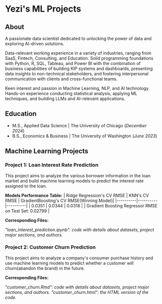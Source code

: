 # Yezi's ML Projects

## About
A passionate data scientist dedicated to unlocking the power of data and exploring AI-driven solutions. 

Data-relevant working experience in a variety of industries, ranging from SaaS, Fintech, Consulting, and Education. Solid programming foundations with Python, R, SQL, Tableau, and Power BI with the combination of business capabilities of building KIP systems and dashboards, presenting data insights to non-technical stakeholders, and fostering interpersonal communication with clients and cross-functional teams.

Keen interest and passion in Machine Learning, NLP, and AI technology. Hands-on experience conducting statistical analysis, applying ML techniques, and building LLMs and AI-relevant applications.

## Education							       		
- M.S., Applied Data Science	| The University of Chicago (_December 2024_)	 			        		
- B.S., Economics & Business | The University of Washington (_June 2023_)

## Machine Learning Projects
### Project 1: Loan Interest Rate Prediction
This project aims to analyze the various borrower information in the loan market and build machine learning models to predict the interest rate assigned to the loan. 

**Models Performance Table:**
| Ridge Regression's CV RMSE | KNN's CV RMSE | GradientBoosting's CV RMSE(Winning Model)|
|----------|----------|----------|
| 0.0351 | 0.0344 | 0.0318 |
| Gradient Boosting Regressor RMSE on Test Set: 0.02799 |

**Corresponding Files:**

_"loan_interest_prediction.ipynb": code with details about datasets, project major sections, and authors._

### Project 2: Customer Churn Prediction
This project aims to analyze a company's consumer purchase history and use machine learning models to predict whether a customer will churn(abandon the brand) in the future. 

**Corresponding Files:**

_"customer_churn.Rmd": code with details about datasets, project major sections, and authors._
_"customer_churn.html": the HTML version of the code._
